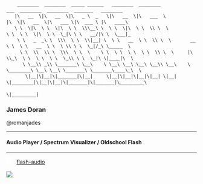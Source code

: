 ```
    ________  ________  _____ ______   ________  ________              ___  ________  ________  _______   ________      
   |\   __  \|\   __  \|\   _ \  _   \|\   __  \|\   ___  \           |\  \|\   __  \|\   ___ \|\  ___ \ |\   ____\     
   \ \  \|\  \ \  \|\  \ \  \\\__\ \  \ \  \|\  \ \  \\ \  \          \ \  \ \  \|\  \ \  \_|\ \ \   __/|\ \  \___|_    
    \ \   _  _\ \  \\\  \ \  \\|__| \  \ \   __  \ \  \\ \  \       __ \ \  \ \   __  \ \  \ \\ \ \  \_|/_\ \_____  \   
     \ \  \\  \\ \  \\\  \ \  \    \ \  \ \  \ \  \ \  \\ \  \     |\  \\_\  \ \  \ \  \ \  \_\\ \ \  \_|\ \|____|\  \  
      \ \__\\ _\\ \_______\ \__\    \ \__\ \__\ \__\ \__\\ \__\    \ \________\ \__\ \__\ \_______\ \_______\____\_\  \ 
       \|__|\|__|\|_______|\|__|     \|__|\|__|\|__|\|__| \|__|     \|________|\|__|\|__|\|_______|\|_______|\_________\
                                                                                                            \|_________|
```
### James Doran
@romanjades

---
#### Audio Player / Spectrum Visualizer / Oldschool Flash
---
[<img src="images/github-mark-white.svg" height="15px">](https://github.com/romanjades/flash-audio) &nbsp; [flash-audio](https://github.com/romanjades/flash-audio)
<br>
<br>
[<img src="images/mp3-equalizer-player.gif" height="50px">](https://github.com/romanjades/flash-audio)
<br><br><br>

<!-- [![GitHub Trends SVG](https://api.githubtrends.io/user/svg/jnt64/langs)](https://githubtrends.io) -->

<!--
---
#### Video Player / Multi Synchonization / C++, Electron, Chromium NACL/Pepper
---
[<img src="images/github-mark-white.svg" height="15px">](https://github.com/jnt64/jnt64-video) &nbsp; [jnt64-video](https://github.com/jnt64/jnt64-video)
<br><br><br>

---
#### Finance Automator / mintapi / Python, Docker
---
[<img src="images/github-mark-white.svg" height="15px">](https://github.com/jnt64/jnt64-finance) &nbsp; [jnt64-finance](https://github.com/jnt64/jnt64-finance)
<br><br><br>
-->
